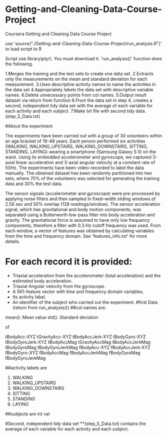 # Getting-and-Cleaning-Data-Course-Project
Coursera Getting and Cleaning Data Course Project   

use
'source("./Getting-and-Cleaning-Data-Course-Project/run_analysis.R")'
to load script to R

Script use library(plyr). You must download it.
'run_analysis()' function does the following.
  
  1.Merges the training and the test sets to create one data set.
  2.Extracts only the measurements on the mean and standard deviation for each measurement.
  3.Uses descriptive activity names to name the activities in the data set
  4.Appropriately labels the data set with descriptive variable names.
  6.Delete unnecessary points from col names.
  5.Output result dataset via return from function
  6.From the data set in step 4, creates a second, independent tidy data set with the average of each variable for each activity and each subject.
  7.Make txt file with second tidy data. (step_5_Data.txt)

#About the experiment

The experiments have been carried out with a group of 30 volunteers within an age bracket of 19-48 years.   Each person performed six activities (WALKING, WALKING_UPSTAIRS, WALKING_DOWNSTAIRS, SITTING, STANDING, LAYING) wearing a smartphone (Samsung Galaxy S II) on the waist. Using its embedded accelerometer and gyroscope, we captured 3-axial linear acceleration and 3-axial angular velocity at a constant rate of 50Hz. The experiments have been video-recorded to label the data manually. The obtained dataset has been randomly partitioned into two sets, where 70% of the volunteers was selected for generating the training data and 30% the test data.

The sensor signals (accelerometer and gyroscope) were pre-processed by applying noise filters and then sampled in fixed-width sliding windows of 2.56 sec and 50% overlap (128 readings/window). The sensor acceleration signal, which has gravitational and body motion components, was separated using a Butterworth low-pass filter into body acceleration and gravity. The gravitational force is assumed to have only low frequency components, therefore a filter with 0.3 Hz cutoff frequency was used. From each window, a vector of features was obtained by calculating variables from the time and frequency domain. See 'features_info.txt' for more details.

For each record it is provided:
======================================

- Triaxial acceleration from the accelerometer (total acceleration) and the estimated body acceleration.
- Triaxial Angular velocity from the gyroscope. 
- A 561-feature vector with time and frequency domain variables. 
- Its activity label. 
- An identifier of the subject who carried out the experiment.
#first Data (return from run_analysis())
##col names are:

mean(): Mean value
std(): Standard deviation

of

tBodyAcc-XYZ
tGravityAcc-XYZ
tBodyAccJerk-XYZ
tBodyGyro-XYZ
tBodyGyroJerk-XYZ
tBodyAccMag
tGravityAccMag
tBodyAccJerkMag
tBodyGyroMag
tBodyGyroJerkMag
fBodyAcc-XYZ
fBodyAccJerk-XYZ
fBodyGyro-XYZ
fBodyAccMag
fBodyAccJerkMag
fBodyGyroMag
fBodyGyroJerkMag

##activity labels are
1. WALKING
2. WALKING_UPSTAIRS
3. WALKING_DOWNSTAIRS
4. SITTING
5. STANDING
6. LAYING

##subjects are int val

#Second, independent tidy data set 
**(step_5_Data.txt)  contains the average of each variable for each activity and each subject.
